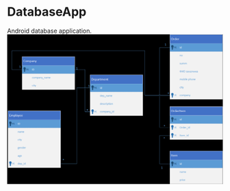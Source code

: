 # DatabaseApp
 Android database application.
![Иллюстрация к проекту](https://github.com/aANAESTHESIAa/DatabaseApp/raw/master/dbscheme.png)<br>
